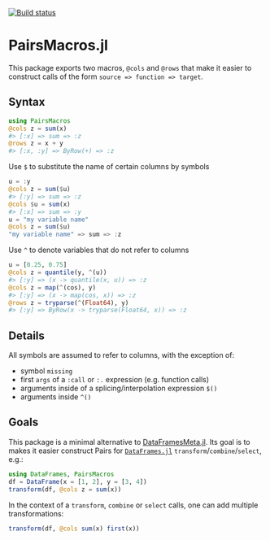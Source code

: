 [![Build status](https://github.com/matthieugomez/PairsMacros.jl/workflows/CI/badge.svg)](https://github.com/matthieugomez/PairsMacros.jl/actions)

PairsMacros.jl
=============

This package exports two macros, `@cols` and `@rows` that make it easier to construct calls of the form `source => function => target`.

## Syntax
```julia
using PairsMacros
@cols z = sum(x)
#> [:x] => sum => :z
@rows z = x + y
#> [:x, :y] => ByRow(+) => :z
```

Use `$` to substitute the name of certain columns by symbols
```julia
u = :y
@cols z = sum($u)
#> [:y] => sum => :z
@cols $u = sum(x)
#> [:x] => sum => :y
u = "my variable name"
@cols z = sum($u)
"my variable name" => sum => :z
```

Use `^` to denote variables that do not refer to columns
```julia
u = [0.25, 0.75]
@cols z = quantile(y, ^(u))
#> [:y] => (x -> quantile(x, u)) => :z
@cols z = map(^(cos), y)
#> [:y] => (x -> map(cos, x)) => :z
@rows z = tryparse(^(Float64), y)
#> [:y] => ByRow(x -> tryparse(Float64, x)) => :z
```

## Details
All symbols are assumed to refer to columns, with the exception of:
- symbol `missing`
- first `args` of a `:call` or `:.` expression (e.g. function calls)
- arguments inside of a splicing/interpolation expression `$()`
- arguments inside  `^()`

## Goals
This package is a minimal alternative to [DataFramesMeta.jl](https://github.com/JuliaData/DataFramesMeta.jl). Its goal is to makes it easier construct Pairs for [`DataFrames.jl`](https://github.com/JuliaData/DataFrames.jl) `transform`/`combine`/`select`, e.g.:
```julia
using DataFrames, PairsMacros
df = DataFrame(x = [1, 2], y = [3, 4])
transform(df, @cols z = sum(x))
```

In the context of a `transform`, `combine` or `select` calls, one can add multiple transformations:
```julia
transform(df, @cols sum(x) first(x))
```